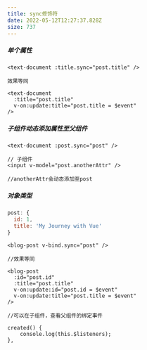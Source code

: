 ```yaml
---
title: sync修饰符
date: 2022-05-12T12:27:37.828Z
size: 737
---
```

##### 单个属性


```vue
<text-document :title.sync="post.title" />

效果等同

<text-document
  :title="post.title"
  v-on:update:title="post.title = $event"
/>
```

##### 子组件动态添加属性至父组件

```vue
<text-document :post.sync="post" />

// 子组件
<input v-model="post.anotherAttr" />

//anotherAttr会动态添加至post
```

##### 对象类型

```javascript
post: {
  id: 1,
  title: 'My Journey with Vue'
}
```

```vue
<blog-post v-bind.sync="post" />

//效果等同

<blog-post
  :id="post.id"
  :title="post.title"
  v-on:update:id="post.id = $event"
  v-on:update:title="post.title = $event"
/>

//可以在子组件，查看父组件的绑定事件

created() {
	console.log(this.$listeners);
},
```
